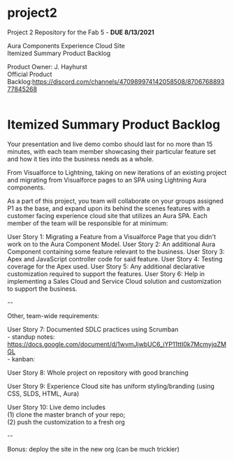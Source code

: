 # project2
Project 2 Repository for the Fab 5 - **DUE 8/13/2021**

Aura Components Experience Cloud Site  
Itemized Summary Product Backlog
  
Product Owner: J. Hayhurst <br/>
Official Product Backlog:https://discord.com/channels/470989974142058508/870676889377845268
<br />
<br />    
# Itemized Summary Product Backlog   

Your presentation and live demo combo should last for no more than 15 minutes,
with each team member showcasing their particular feature set and how it ties
into the business needs as a whole.

From Visualforce to Lightning, taking on new iterations of an existing project 
and migrating from Visualforce pages to an SPA using Lightning Aura components.

As a part of this project, you team will collaborate on your groups assigned P1 as the base, 
and expand upon its behind the scenes features with a customer facing experience cloud site 
that utilizes an Aura SPA. Each member of the team will be responsible for at minimum:

User Story 1: Migrating a Feature from a Visualforce Page that you didn't work on to the Aura Component Model.
User Story 2: An additional Aura Component containing some feature relevant to the business.
User Story 3: Apex and JavaScript controller code for said feature.
User Story 4: Testing coverage for the Apex used.
User Story 5: Any additional declarative customization required to support the features.
User Story 6: Help in implementing a Sales Cloud and Service Cloud solution and customization to support the business.

--

Other, team-wide requirements:

User Story 7: Documented SDLC practices using Scrumban
  <br/>
    - standup notes: https://docs.google.com/document/d/1wvmJjwbUC6_iYP11ttI0k7McmyjqZMGL
  <br/>
    - kanban:
  
User Story 8: Whole project on repository with good branching

User Story 9: Experience Cloud site has uniform styling/branding (using CSS, SLDS, HTML, Aura)

User Story 10: Live demo includes
  <br/>
      (1) clone the master branch of your repo; 
  <br/> 
      (2) push the customization to a fresh org 

--

Bonus: deploy the site in the new org (can be much trickier) 

